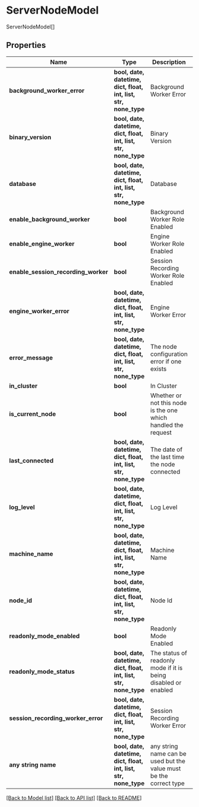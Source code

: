 # ServerNodeModel

ServerNodeModel[]

## Properties
Name | Type | Description | Notes
------------ | ------------- | ------------- | -------------
**background_worker_error** | **bool, date, datetime, dict, float, int, list, str, none_type** | Background Worker Error | [optional] 
**binary_version** | **bool, date, datetime, dict, float, int, list, str, none_type** | Binary Version | [optional] 
**database** | **bool, date, datetime, dict, float, int, list, str, none_type** | Database | [optional] 
**enable_background_worker** | **bool** | Background Worker Role Enabled | [optional] 
**enable_engine_worker** | **bool** | Engine Worker Role Enabled | [optional] 
**enable_session_recording_worker** | **bool** | Session Recording Worker Role Enabled | [optional] 
**engine_worker_error** | **bool, date, datetime, dict, float, int, list, str, none_type** | Engine Worker Error | [optional] 
**error_message** | **bool, date, datetime, dict, float, int, list, str, none_type** | The node configuration error if one exists | [optional] 
**in_cluster** | **bool** | In Cluster | [optional] 
**is_current_node** | **bool** | Whether or not this node is the one which handled the request | [optional] 
**last_connected** | **bool, date, datetime, dict, float, int, list, str, none_type** | The date of the last time the node connected | [optional] 
**log_level** | **bool, date, datetime, dict, float, int, list, str, none_type** | Log Level | [optional] 
**machine_name** | **bool, date, datetime, dict, float, int, list, str, none_type** | Machine Name | [optional] 
**node_id** | **bool, date, datetime, dict, float, int, list, str, none_type** | Node Id | [optional] 
**readonly_mode_enabled** | **bool** | Readonly Mode Enabled | [optional] 
**readonly_mode_status** | **bool, date, datetime, dict, float, int, list, str, none_type** | The status of readonly mode if it is being disabled or enabled | [optional] 
**session_recording_worker_error** | **bool, date, datetime, dict, float, int, list, str, none_type** | Session Recording Worker Error | [optional] 
**any string name** | **bool, date, datetime, dict, float, int, list, str, none_type** | any string name can be used but the value must be the correct type | [optional]

[[Back to Model list]](../README.md#documentation-for-models) [[Back to API list]](../README.md#documentation-for-api-endpoints) [[Back to README]](../README.md)


